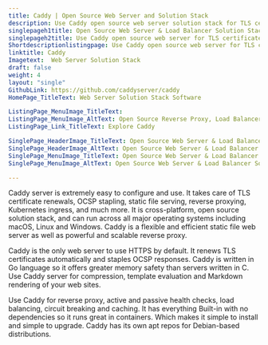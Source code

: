 ```yaml
---
title: Caddy | Open Source Web Server and Solution Stack
description: Use Caddy open source web server solution stack for TLS certificate renewals, OCSP stapling, content serving, reverse proxying & more.
singlepageh1title: Open Source Web Server & Load Balancer Solution Stack
singlepageh2title: Use Caddy open source web server for TLS certificate renewals, OCSP stapling, content serving, reverse proxying, virtual hosting, markdown rendering and more.
Shortdescriptionlistingpage: Use Caddy open source web server for TLS certificate renewals, OCSP stapling, content serving, reverse proxying, virtual hosting, markdown rendering and more.
linktitle: Caddy
Imagetext:  Web Server Solution Stack
draft: false
weight: 4
layout: "single"
GithubLink: https://github.com/caddyserver/caddy
HomePage_TitleText: Web Server Solution Stack Software

ListingPage_MenuImage_TitleText: 
ListingPage_MenuImage_AltText: Open Source Reverse Proxy, Load Balancer and Web Server Solution
ListingPage_Link_TitleText: Explore Caddy

SinglePage_HeaderImage_TitleText: Open Source Web Server & Load Balancer Solution Stack
SinglePage_HeaderImage_AltText: Open Source Web Server & Load Balancer Solution Stack
SinglePage_MenuImage_TitleText: Open Source Web Server & Load Balancer Solution Stack
SinglePage_MenuImage_AltText: Open Source Web Server & Load Balancer Solution Stack

---
```


Caddy server is extremely easy to configure and use. It takes care of TLS certificate renewals, OCSP stapling, static file serving, reverse proxying, Kubernetes ingress, and much more. It is cross-platform, open source solution stack, and can run across all major operating systems including macOS, Linux and Windows. Caddy is a flexible and efficient static file web server as well as powerful and scalable reverse proxy.

Caddy is the only web server to use HTTPS by default. It renews TLS certificates automatically and staples OCSP responses. Caddy is written in Go language so it offers greater memory safety than servers written in C. Use Caddy server for compression, template evaluation and Markdown rendering of your web sites.

Use Caddy for reverse proxy, active and passive health checks, load balancing, circuit breaking and caching. It has everything Built-in with no dependencies so it runs great in containers. Which makes it simple to install and simple to upgrade. Caddy has its own apt repos for Debian-based distributions.

<a class="anchor" id="requirements" name="requirements" style="font-size: 12.16px;"></a>